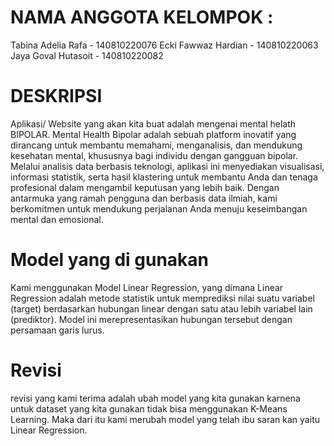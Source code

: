 # NAMA ANGGOTA KELOMPOK :
Tabina Adelia Rafa  - 140810220076
Ecki Fawwaz Hardian - 140810220063
Jaya Goval Hutasoit - 140810220082


# DESKRIPSI
Aplikasi/ Website yang akan kita buat adalah mengenai mental helath BIPOLAR.
Mental Health Bipolar adalah sebuah platform inovatif yang dirancang untuk membantu memahami, menganalisis, dan mendukung kesehatan mental, khususnya bagi individu dengan gangguan bipolar. Melalui analisis data berbasis teknologi, aplikasi ini menyediakan visualisasi, informasi statistik, serta hasil klastering untuk membantu Anda dan tenaga profesional dalam mengambil keputusan yang lebih baik. Dengan antarmuka yang ramah pengguna dan berbasis data ilmiah, kami berkomitmen untuk mendukung perjalanan Anda menuju keseimbangan mental dan emosional. 

# Model yang di gunakan 
Kami menggunakan Model Linear Regression, yang dimana Linear Regression adalah metode statistik untuk memprediksi nilai suatu variabel (target) berdasarkan hubungan linear dengan satu atau lebih variabel lain (prediktor). Model ini merepresentasikan hubungan tersebut dengan persamaan garis lurus.

# Revisi
revisi yang kami terima adalah ubah model yang kita gunakan karnena untuk dataset yang kita gunakan tidak bisa menggunakan K-Means Learning. Maka dari itu kami merubah model yang telah ibu saran kan yaitu Linear Regression.
